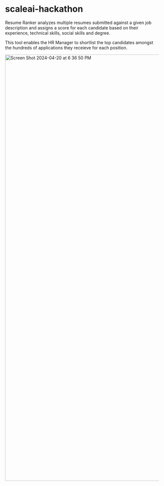 # scaleai-hackathon

Resume Ranker analyzes multiple resumes submitted against a given job description and assigns a score for each candidate based on their experience, technical skills, social skills and degree.

This tool enables the HR Manager to shortlist the top candidates amongst the hundreds of applications they receieve for each position.

<img width="1392" alt="Screen Shot 2024-04-20 at 6 36 50 PM" src="https://github.com/swethag04/scaleai-hackathon/assets/18649557/74205361-a73c-41aa-bb4b-2c77e816bdc3">
